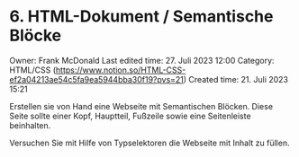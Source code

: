 # 6. HTML-Dokument / Semantische Blöcke

Owner: Frank McDonald
Last edited time: 27. Juli 2023 12:00
Category: HTML/CSS (https://www.notion.so/HTML-CSS-ef2a04213ae54c5fa9ea5944bba30f19?pvs=21)
Created time: 21. Juli 2023 15:21

Erstellen sie von Hand eine Webseite mit Semantischen Blöcken. Diese Seite sollte einer Kopf, Hauptteil, Fußzeile sowie eine Seitenleiste beinhalten.

Versuchen Sie mit Hilfe von Typselektoren die Webseite mit Inhalt zu füllen.